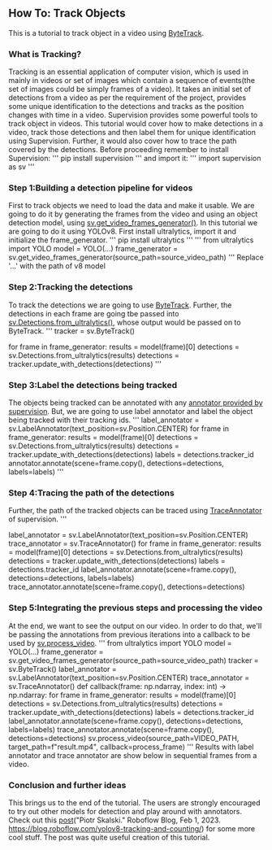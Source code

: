 ## How To: Track Objects
This is a tutorial to track object in a video using [ByteTrack](https://supervision.roboflow.com/trackers/#supervision.tracker.byte_tracker.core.ByteTrack).
### What is Tracking?
Tracking is an essential application of computer vision, which is used in mainly in videos or set of images which contain a sequence of events(the set of images could be simply frames of a video). It takes an initial set of detections from a video as per the requirement of the project, provides some unique identification to the detections and tracks as the position changes with time in a video. Supervision provides some powerful tools to track object in videos. This tutorial would cover how to make detections in a video, track those detections and then label them for unique identification using Supervision. Further, it would also cover how to trace the path covered by the detections.
Before proceeding remember to install Supervision:
'''
pip install supervision
'''
and import it:
'''
import supervision as sv
'''
### Step 1:Building a detection pipeline for videos
First to track objects we need to load the data and make it usable. We are going to do it by generating the frames from the video and using an object detection model, using [sv.get_video_frames_generator()](https://supervision.roboflow.com/utils/video/#get_video_frames_generator). In this tutorial we are going to do it using YOLOv8.
First install ultralytics, import it and initialize the frame_generator.
'''
pip install ultralytics
'''
'''
from ultralytics import YOLO
model = YOLO(...)
frame_generator = sv.get_video_frames_generator(source_path=source_video_path)
'''
Replace '...' with the path of v8 model
### Step 2:Tracking the detections
To track the detections we are going to use [ByteTrack](https://supervision.roboflow.com/trackers/#supervision.tracker.byte_tracker.core.ByteTrack). Further, the detections in each frame are going tbe passed into [sv.Detections.from_ultralytics()](https://supervision.roboflow.com/detection/core/), whose output would be passed on to ByteTrack.
'''
tracker = sv.ByteTrack()

for frame in frame_generator:
    results = model(frame)[0]
    detections = sv.Detections.from_ultralytics(results)
    detections = tracker.update_with_detections(detections)
'''
### Step 3:Label the detections being tracked
The objects being tracked can be annotated with any [annotator provided by supervision](https://supervision.roboflow.com/annotators/#labelannotator). But, we are going to use label annotator and label the object being tracked with their tracking ids.
'''
label_annotator = sv.LabelAnnotator(text_position=sv.Position.CENTER)
for frame in frame_generator:
    results = model(frame)[0]
    detections = sv.Detections.from_ultralytics(results)
    detections = tracker.update_with_detections(detections)
    labels = detections.tracker_id
    annotator.annotate(scene=frame.copy(), detections=detections, labels=labels)
'''
### Step 4:Tracing the path of the detections
Further, the path of the tracked objects can be traced using [TraceAnnotator](https://supervision.roboflow.com/annotators/#traceannotator) of supervision.
'''

label_annotator = sv.LabelAnnotator(text_position=sv.Position.CENTER)
trace_annotator = sv.TraceAnnotator()
for frame in frame_generator:
    results = model(frame)[0]
    detections = sv.Detections.from_ultralytics(results)
    detections = tracker.update_with_detections(detections)
    labels = detections.tracker_id
    label_annotator.annotate(scene=frame.copy(), detections=detections, labels=labels)
    trace_annotator.annotate(scene=frame.copy(), detections=detections)
### Step 5:Integrating the previous steps and processing the video
At the end, we want to see the output on our video. In order to do that, we'll be passing the annotations from previous iterations into a callback to be used by [sv.process_video](https://supervision.roboflow.com/utils/video/#process_video).
'''
from ultralytics import YOLO
model = YOLO(...)
frame_generator = sv.get_video_frames_generator(source_path=source_video_path)
tracker = sv.ByteTrack()
label_annotator = sv.LabelAnnotator(text_position=sv.Position.CENTER)
trace_annotator = sv.TraceAnnotator()
def callback(frame: np.ndarray, index: int) -> np.ndarray:
    for frame in frame_generator:
        results = model(frame)[0]
        detections = sv.Detections.from_ultralytics(results)
        detections = tracker.update_with_detections(detections)
        labels = detections.tracker_id
        label_annotator.annotate(scene=frame.copy(), detections=detections, labels=labels)
        trace_annotator.annotate(scene=frame.copy(), detections=detections)
sv.process_video(source_path=VIDEO_PATH, target_path=f"result.mp4", callback=process_frame)
'''
Results with label annotator and trace annotator are show below in sequential frames from a video.
### Conclusion and further ideas
This brings us to the end of the tutorial. The users are strongly encouraged to try out other models for detection and play around with annotators. Check out this [post](https://blog.roboflow.com/yolov8-tracking-and-counting/#object-tracking-with-bytetrack)("Piotr Skalski." Roboflow Blog, Feb 1, 2023. https://blog.roboflow.com/yolov8-tracking-and-counting/) for some more cool stuff. The post was quite useful creation of this tutorial.
